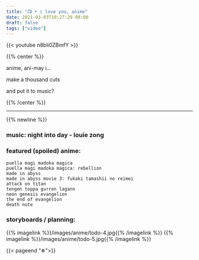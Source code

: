 ```yaml
---
title: "📺 • i love you, anime"
date: 2021-03-03T10:27:29-08:00
draft: false
tags: ["video"]
---
```


{{< youtube n8bli0ZBmfY >}}

{{% center %}}

anime, ani-may i...

make a thousand cuts

and put it to music?

{{% /center %}}

---
{{% newline %}}

### music: night into day - louie zong

### featured (spoiled) anime:
```
puella magi madoka magica
puella magi madoka magica: rebellion
made in abyss
made in abyss movie 3: fukaki tamashii no reimei
attack on titan
tengen toppa gurren lagann
neon genesis evangelion
the end of evangelion
death note
```

### storyboards / planning:
{{% imagelink %}}/images/anime/todo-4.jpg{{% /imagelink %}}
{{% imagelink %}}/images/anime/todo-5.jpg{{% /imagelink %}}



{{< pageend "❄">}}
